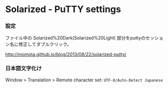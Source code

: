 Solarized - PuTTY settings
==========================

### 設定
ファイル中の Solarized%20Dark(Solarized%20Light) 部分をputtyのセッション名に修正してダブルクリック。

http://momota.github.io/blog/2013/08/22/solarized-putty/

### 日本語文字化け

Window > Translation > Remote character set: `UTF-8/Auto-Detect Japanese`
